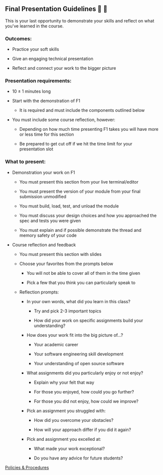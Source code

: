 ## Final Presentation Guidelines 🎯 🏹

This is your last opportunity to demonstrate your skills
and reflect on what you've learned in the course.

### Outcomes:

- Practice your soft skills

- Give an engaging technical presentation

- Reflect and connect your work to the bigger picture

### Presentation requirements:

- 10 ± 1 minutes long

- Start with the demonstration of F1

    - It is required and must include the components outlined below

- You must include some course reflection, however:

    - Depending on how much time presenting F1 takes you will have more or less time for this section

    - Be prepared to get cut off if we hit the time limit for your presentation slot

### What to present:

- Demonstration your work on F1

    - You must present this section from your live terminal/editor

    - You must present the version of your module from your final submission unmodified

    - You must build, load, test, and unload the module

    - You must discuss your design choices and how you approached the spec and tests you were given

    - You must explain and if possible demonstrate the thread and memory safety of your code

- Course reflection and feedback

    - You must present this section with slides

    - Choose your favorites from the prompts below

        - You will not be able to cover all of them in the time given

        - Pick a few that you think you can particularly speak to

    - Reflection prompts:

        - In your own words, what did you learn in this class?

            - Try and pick 2-3 important topics

            - How did your work on specific assignments build your understanding?

        - How does your work fit into the big picture of...?

            - Your academic career

            - Your software engineering skill development

            - Your understanding of open source software

        - What assignments did you particularly enjoy or not enjoy?

            - Explain why your felt that way

            - For those you enjoyed, how could you go further?

            - For those you did not enjoy, how could we improve?

        - Pick an assignment you struggled with:

            - How did you overcome your obstacles?

            - How will your approach differ if you did it again?

        - Pick and assignment you excelled at:

            - What made your work exceptional?

            - Do you have any advice for future students?

[Policies & Procedures](/procedures.md)
